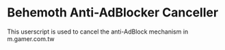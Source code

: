 # Behemoth Anti-AdBlocker Canceller
This userscript is used to cancel the anti-AdBlock mechanism in m.gamer.com.tw
